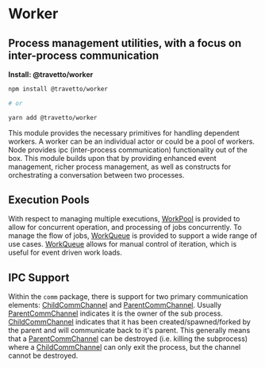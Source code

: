<!-- This file was generated by @travetto/doc and should not be modified directly -->
<!-- Please modify https://github.com/travetto/travetto/tree/main/module/worker/DOC.tsx and execute "npx trv doc" to rebuild -->
# Worker

## Process management utilities, with a focus on inter-process communication

**Install: @travetto/worker**
```bash
npm install @travetto/worker

# or

yarn add @travetto/worker
```

This module provides the necessary primitives for handling dependent workers.  A worker can be an individual actor or could be a pool of workers. Node provides ipc (inter-process communication) functionality out of the box. This module builds upon that by providing enhanced event management, richer process management, as well as constructs for orchestrating a conversation between two processes.

## Execution Pools
With respect to managing multiple executions, [WorkPool](https://github.com/travetto/travetto/tree/main/module/worker/src/pool.ts#L34) is provided to allow for concurrent operation, and processing of jobs concurrently.  To manage the flow of jobs, [WorkQueue](https://github.com/travetto/travetto/tree/main/module/worker/src/queue.ts#L6) is provided to support a wide range of use cases. [WorkQueue](https://github.com/travetto/travetto/tree/main/module/worker/src/queue.ts#L6) allows for manual control of iteration, which is useful for event driven work loads. 

## IPC Support
Within the `comm` package, there is support for two primary communication elements: [ChildCommChannel](https://github.com/travetto/travetto/tree/main/module/worker/src/comm/child.ts#L6) and [ParentCommChannel](https://github.com/travetto/travetto/tree/main/module/worker/src/comm/parent.ts#L10).  Usually [ParentCommChannel](https://github.com/travetto/travetto/tree/main/module/worker/src/comm/parent.ts#L10) indicates it is the owner of the sub process. [ChildCommChannel](https://github.com/travetto/travetto/tree/main/module/worker/src/comm/child.ts#L6) indicates that it has been created/spawned/forked by the parent and will communicate back to it's parent. This generally means that a [ParentCommChannel](https://github.com/travetto/travetto/tree/main/module/worker/src/comm/parent.ts#L10) can be destroyed (i.e. killing the subprocess) where a [ChildCommChannel](https://github.com/travetto/travetto/tree/main/module/worker/src/comm/child.ts#L6) can only exit the process, but the channel cannot be destroyed.
